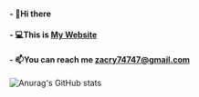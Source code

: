 #### - 👋Hi there 
#### - 💻This is [My Website](https://blingdan.github.io/)
#### - 📫You can reach me <zacry74747@gmail.com>
<!--
**BlingDan/BlingDan** is a ✨ _special_ ✨ repository because its `README.md` (this file) appears on your GitHub profile.

Here are some ideas to get you started:

- 🔭 I’m currently working on ...
- 🌱 I’m currently learning ...
- 👯 I’m looking to collaborate on ...
- 🤔 I’m looking for help with ...
- 💬 Ask me about ...
- 📫 How to reach me: ...
- 😄 Pronouns: ...
- ⚡ Fun fact: ...
-->
<!-- [![Anurag's GitHub stats](https://github-readme-stats.vercel.app/api?username=BlingDan)](https://github.com/anuraghazra/github-readme-stats) -->


![Anurag's GitHub stats](https://github-readme-stats.vercel.app/api?username=BlingDan&show_icons=true&theme=radical)
